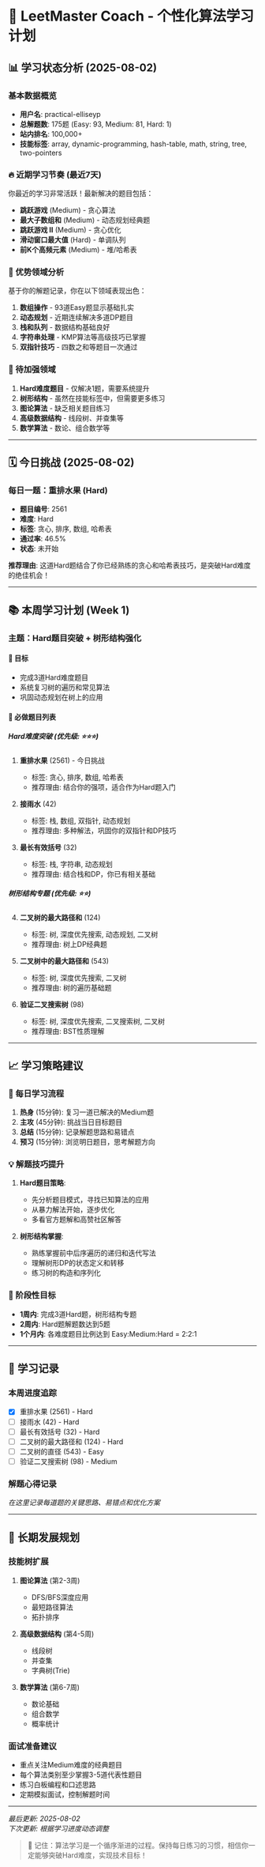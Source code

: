 # 🎯 LeetMaster Coach - 个性化算法学习计划

## 📊 学习状态分析 (2025-08-02)

### 基本数据概览
- **用户名**: practical-elliseyp
- **总解题数**: 175题 (Easy: 93, Medium: 81, Hard: 1)
- **站内排名**: 100,000+
- **技能标签**: array, dynamic-programming, hash-table, math, string, tree, two-pointers

### 🔥 近期学习节奏 (最近7天)
你最近的学习非常活跃！最新解决的题目包括：
- **跳跃游戏** (Medium) - 贪心算法
- **最大子数组和** (Medium) - 动态规划经典题
- **跳跃游戏 II** (Medium) - 贪心优化
- **滑动窗口最大值** (Hard) - 单调队列
- **前K个高频元素** (Medium) - 堆/哈希表

### 💪 优势领域分析
基于你的解题记录，你在以下领域表现出色：
1. **数组操作** - 93道Easy题显示基础扎实
2. **动态规划** - 近期连续解决多道DP题目
3. **栈和队列** - 数据结构基础良好
4. **字符串处理** - KMP算法等高级技巧已掌握
5. **双指针技巧** - 四数之和等题目一次通过

### 🎯 待加强领域
1. **Hard难度题目** - 仅解决1题，需要系统提升
2. **树形结构** - 虽然在技能标签中，但需要更多练习
3. **图论算法** - 缺乏相关题目练习
4. **高级数据结构** - 线段树、并查集等
5. **数学算法** - 数论、组合数学等

---

## 🗓️ 今日挑战 (2025-08-02)

### 每日一题：重排水果 (Hard)
- **题目编号**: 2561
- **难度**: Hard
- **标签**: 贪心, 排序, 数组, 哈希表
- **通过率**: 46.5%
- **状态**: 未开始

**推荐理由**: 这道Hard题结合了你已经熟练的贪心和哈希表技巧，是突破Hard难度的绝佳机会！

---

## 📚 本周学习计划 (Week 1)

### 主题：Hard题目突破 + 树形结构强化

#### 🎯 目标
- 完成3道Hard难度题目
- 系统复习树的遍历和常见算法
- 巩固动态规划在树上的应用

#### 📝 必做题目列表

##### Hard难度突破 (优先级: ⭐⭐⭐)
1. **重排水果** (2561) - 今日挑战
   - 标签: 贪心, 排序, 数组, 哈希表
   - 推荐理由: 结合你的强项，适合作为Hard题入门

2. **接雨水** (42)
   - 标签: 栈, 数组, 双指针, 动态规划
   - 推荐理由: 多种解法，巩固你的双指针和DP技巧

3. **最长有效括号** (32)
   - 标签: 栈, 字符串, 动态规划
   - 推荐理由: 结合栈和DP，你已有相关基础

##### 树形结构专题 (优先级: ⭐⭐)
4. **二叉树的最大路径和** (124)
   - 标签: 树, 深度优先搜索, 动态规划, 二叉树
   - 推荐理由: 树上DP经典题

5. **二叉树中的最大路径和** (543)
   - 标签: 树, 深度优先搜索, 二叉树
   - 推荐理由: 树的遍历基础题

6. **验证二叉搜索树** (98)
   - 标签: 树, 深度优先搜索, 二叉搜索树, 二叉树
   - 推荐理由: BST性质理解

---

## 📈 学习策略建议

### 🔄 每日学习流程
1. **热身** (15分钟): 复习一道已解决的Medium题
2. **主攻** (45分钟): 挑战当日目标题目
3. **总结** (15分钟): 记录解题思路和易错点
4. **预习** (15分钟): 浏览明日题目，思考解题方向

### 💡 解题技巧提升
1. **Hard题目策略**:
   - 先分析题目模式，寻找已知算法的应用
   - 从暴力解法开始，逐步优化
   - 多看官方题解和高赞社区解答

2. **树形结构掌握**:
   - 熟练掌握前中后序遍历的递归和迭代写法
   - 理解树形DP的状态定义和转移
   - 练习树的构造和序列化

### 🎯 阶段性目标
- **1周内**: 完成3道Hard题，树形结构专题
- **2周内**: Hard题解题数达到5题
- **1个月内**: 各难度题目比例达到 Easy:Medium:Hard = 2:2:1

---

## 📝 学习记录

### 本周进度追踪
- [x] 重排水果 (2561) - Hard
- [ ] 接雨水 (42) - Hard  
- [ ] 最长有效括号 (32) - Hard
- [ ] 二叉树的最大路径和 (124) - Hard
- [ ] 二叉树的直径 (543) - Easy
- [ ] 验证二叉搜索树 (98) - Medium

### 解题心得记录
*在这里记录每道题的关键思路、易错点和优化方案*

---

## 🚀 长期发展规划

### 技能树扩展
1. **图论算法** (第2-3周)
   - DFS/BFS深度应用
   - 最短路径算法
   - 拓扑排序

2. **高级数据结构** (第4-5周)
   - 线段树
   - 并查集
   - 字典树(Trie)

3. **数学算法** (第6-7周)
   - 数论基础
   - 组合数学
   - 概率统计

### 面试准备建议
- 重点关注Medium难度的经典题目
- 每个算法类别至少掌握3-5道代表性题目
- 练习白板编程和口述思路
- 定期模拟面试，控制解题时间

---

*最后更新: 2025-08-02*  
*下次更新: 根据学习进度动态调整*

> 💪 记住：算法学习是一个循序渐进的过程。保持每日练习的习惯，相信你一定能够突破Hard难度，实现技术目标！
